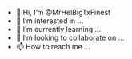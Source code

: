 - 👋 Hi, I’m @MrHelBigTxFinest
- 👀 I’m interested in ...
- 🌱 I’m currently learning ...
- 💞️ I’m looking to collaborate on ...
- 📫 How to reach me ...

<!---
MrHelBigTxFinest/MrHelBigTxFinest is a ✨ special ✨ repository because its `README.md` (this file) appears on your GitHub profile.
You can click the Preview link to take a look at your changes.
--->
